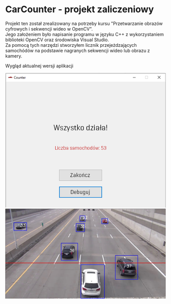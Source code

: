 # CarCounter - projekt zaliczeniowy

Projekt ten został zrealizowany na potrzeby kursu "Przetwarzanie obrazów cyfrowych i sekwencji wideo w OpenCV".    
Jego założeniem było napisanie programu w języku C++ z wykorzystaniem biblioteki OpenCV oraz środowiska Visual Studio.    
Za pomocą tych narzędzi stworzyłem licznik przejeżdzających samochódów na podstawie nagranych sekwencji wideo lub obrazu z kamery.

Wygląd aktualnej wersji aplikacji    

![Main GUI](https://github.com/kamildyjak/CarCounter/blob/master/image.png)
![Debug](https://github.com/kamildyjak/CarCounter/blob/master/Debug.jpg)
